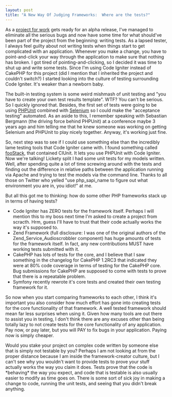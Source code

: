 ```yaml
--- 
layout: post
title: "A New Way Of Judging Frameworks:  Where are the tests?"
---
```

<p>
As a <a href="http://sportso.com">project for work</a> gets ready for an alpha release, I've managed to eliminate all the serious bugs and now have some time for what should've been part of the project from the beginning:  writing tests. As a lapsed tester, I always feel guilty about not writing tests when things start to get complicated with an application.  Whenever you make a change, you have to point-and-click your way through the application to make sure that nothing has broken.  I got tired of pointing-and-clicking, so I decided it was time to shut up and write some tests.  Since I'm using Code Igniter instead of CakePHP for this project (did I mention that I inherited the project and couldn't switch?) I started looking into the culture of testing surrounding Code Igniter.  It's weaker than a newborn baby.
</p>
<p>
The built-in testing system is some weird mishmash of unit testing and "you have to create your own test results template".  WTF?  You can't be serious.  So I quickly ignored that.  Besides, the first set of tests were going to be using <a href="http://phpunit.de">PHPUnit</a> combined with <a href="http://selenium.openqa.org/">Selenium</a> so I could make the "acceptance testing" automated.  As an aside to this, I remember speaking with Sebastian Bergmann (the driving force behind PHPUnit) at a conference maybe 3 years ago and him telling me that he knew someone was working on getting Selenium and PHPUnit to play nicely together.  Anyway, it's working just fine.
</p>
<p>
So, next step was to see if I could use something else than the incredibly lame testing tools that Code Igniter came with.  I found something called <a href="/www.foostack.com/foostack/">fooStack</a>, that contained CIUnit.  It lets you use PHPUnit with Code Igniter.  Now we're talking!  Lickety split I had some unit tests for my models written.  Well, after spending quite a lot of time screwing around with the tests and finding out the difference in relative paths between the application running via Apache and trying to test the models via the command line.  Thanks to all those on Twitter who yelled "use php_sapi_name to figure out what environment you are in, you idiot!" at me.
</p>
<p>
But all this got me to thinking:  how do some other PHP frameworks stack up in terms of having tests?
<ul>
<li>Code Igniter has ZERO tests for the framework itself.  Perhaps I will mention this to my boss next time I'm asked to create a project from scracth.  Hrm, guess I'll have to trust that their code actually works the way it's supposed to.</li>
<li>Zend Framework (full disclosure: I was one of the original authors of the Zend_Service_Audioscrobbler component) has huge amounts of tests for the framework itself.  In fact, any new contributions MUST have working tests submitted with it.</li>
<li>CakePHP has lots of tests for the core, and I believe that I saw something in the changelog for CakePHP 1.2RC3 that indicated they were at 80% code coverage in terms of testing for the CakePHP core.  Bug submissions for CakePHP are supposed to come with tests to prove that there is a repeatable problem.</li>
<li>Symfony recently rewrote it's core tests and created their own testing framework for it.</li>
</ul></p>
<p>So now when you start comparing frameworks to each other, I think it's important you also consider how much effort has gone into creating tests for the core functionality of that framework.  A well tested framework should mean far less surprises when using it.  Given how many tools are out there to assist you in testing, I don't think there are any excuses other than being totally lazy to not create tests for the core functionality of any application.  Pay now, or pay later, but you will PAY to fix bugs in your application.  Paying now is simply cheaper.
</p>
<p>
Would you stake your project on complex code written by someone else that is simply not testable by you?  Perhaps I am not looking at from the proper distance because I am inside the framework-creator culture, but I can't see why you wouldn't want to provide tests to prove your stuff actually works the way you claim it does.  Tests prove that the code is *behaving* the way you expect, and code that is testable is also usually easier to modify as time goes on.  There is some sort of sick joy in making a change to code, running the unit tests, and seeing that you didn't break anything. 
</p>


